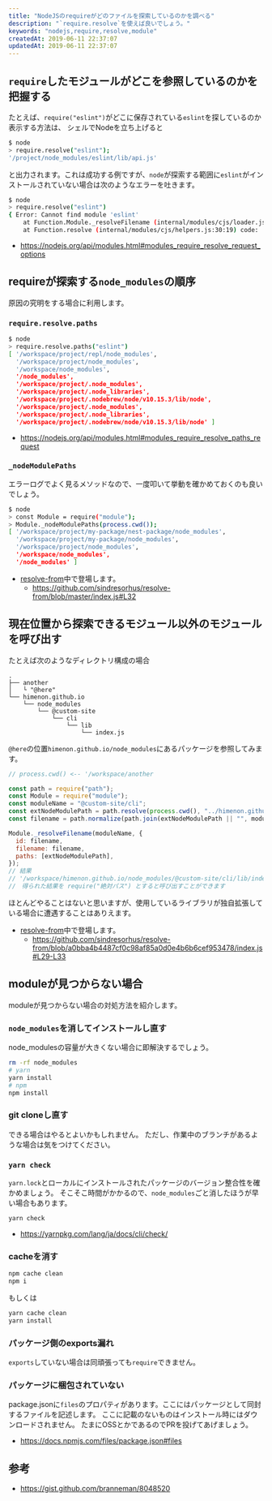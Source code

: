```yaml
---
title: "NodeJSのrequireがどのファイルを探索しているのかを調べる"
description: "`require.resolve`を使えば良いでしょう。"
keywords: "nodejs,require,resolve,module"
createdAt: 2019-06-11 22:37:07
updatedAt: 2019-06-11 22:37:07
---
```


## `require`したモジュールがどこを参照しているのかを把握する

たとえば、`require("eslint")`がどこに保存されている`eslint`を探しているのか表示する方法は、
シェルでNodeを立ち上げると

```bash
$ node
> require.resolve("eslint");
'/project/node_modules/eslint/lib/api.js'
```

と出力されます。これは成功する例ですが、`node`が探索する範囲に`eslint`がインストールされていない場合は次のようなエラーを吐きます。

```bash
$ node
> require.resolve("eslint")
{ Error: Cannot find module 'eslint'
    at Function.Module._resolveFilename (internal/modules/cjs/loader.js:582:15)
    at Function.resolve (internal/modules/cjs/helpers.js:30:19) code: 'MODULE_NOT_FOUND' }
```

* https://nodejs.org/api/modules.html#modules_require_resolve_request_options

## requireが探索する`node_modules`の順序

原因の究明をする場合に利用します。

### `require.resolve.paths`

```bash
$ node
> require.resolve.paths("eslint")
[ '/workspace/project/repl/node_modules',
  '/workspace/project/node_modules',
  '/workspace/node_modules',
  '/node_modules',
  '/workspace/project/.node_modules',
  '/workspace/project/.node_libraries',
  '/workspace/project/.nodebrew/node/v10.15.3/lib/node',
  '/workspace/project/.node_modules',
  '/workspace/project/.node_libraries',
  '/workspace/project/.nodebrew/node/v10.15.3/lib/node' ]
```

* https://nodejs.org/api/modules.html#modules_require_resolve_paths_request

### `_nodeModulePaths`

エラーログでよく見るメソッドなので、一度叩いて挙動を確かめておくのも良いでしょう。

```bash
$ node
> const Module = require("module");
> Module._nodeModulePaths(process.cwd());
[ '/workspace/project/my-package/nest-package/node_modules',
  '/workspace/project/my-package/node_modules',
  '/workspace/project/node_modules',
  '/workspace/node_modules',
  '/node_modules' ]
```

* [resolve-from](https://www.npmjs.com/package/resolve-from)中で登場します。
  * https://github.com/sindresorhus/resolve-from/blob/master/index.js#L32

## 現在位置から探索できるモジュール以外のモジュールを呼び出す

たとえば次のようなディレクトリ構成の場合

```
.
├── another
│   └ "@here"
└── himenon.github.io
    └── node_modules
        └── @custom-site
            └── cli
                └── lib
                    └── index.js
```

`@here`の位置`himenon.github.io/node_modules`にあるパッケージを参照してみます。

```javascript
// process.cwd() <-- '/workspace/another

const path = require("path");
const Module = require("module");
const moduleName = "@custom-site/cli";
const extNodeModulePath = path.resolve(process.cwd(), "../himenon.github.io/node_modules");
const filename = path.normalize(path.join(extNodeModulePath || "", moduleName));

Module._resolveFilename(moduleName, {
  id: filename,
  filename: filename,
  paths: [extNodeModulePath],
});
// 結果
// '/workspace/himenon.github.io/node_modules/@custom-site/cli/lib/index.js'
//　得られた結果を require("絶対パス") とすると呼び出すことができます
```

ほとんどやることはないと思いますが、使用しているライブラリが独自拡張している場合に遭遇することはありえます。

* [resolve-from](https://www.npmjs.com/package/resolve-from)中で登場します。
    * https://github.com/sindresorhus/resolve-from/blob/a0bba4b4487cf0c98af85a0d0e4b6b6cef953478/index.js#L29-L33

## moduleが見つからない場合

moduleが見つからない場合の対処方法を紹介します。

### `node_modules`を消してインストールし直す

node_modulesの容量が大きくない場合に即解決するでしょう。

```bash
rm -rf node_modules
# yarn
yarn install
# npm
npm install
```

### git cloneし直す

できる場合はやるとよいかもしれません。
ただし、作業中のブランチがあるような場合は気をつけてください。

### `yarn check`

`yarn.lock`とローカルにインストールされたパッケージのバージョン整合性を確かめましょう。
そこそこ時間がかかるので、`node_modules`ごと消したほうが早い場合もあります。

```bash
yarn check
```

* https://yarnpkg.com/lang/ja/docs/cli/check/

### cacheを消す

```bash
npm cache clean
npm i
```
もしくは
```bash
yarn cache clean
yarn install
```

### パッケージ側のexports漏れ

`exports`していない場合は同頑張っても`require`できません。

### パッケージに梱包されていない

package.jsonに`files`のプロパティがあります。ここにはパッケージとして同封するファイルを記述します。
ここに記載のないものはインストール時にはダウンロードされません。
たまにOSSとかであるのでPRを投げてあげましょう。

* https://docs.npmjs.com/files/package.json#files

## 参考

* https://gist.github.com/branneman/8048520
